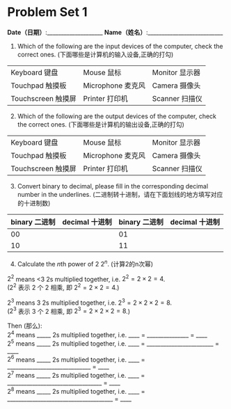 # Problem Set 1
**Date（日期）**:____________________   **Name（姓名）**:___________________________

1. Which of the following are the input devices of the computer, check the correct ones. (下面哪些是计算机的输入设备,正确的打勾)    
 
|   |   |   |
|---|---|---|
|Keyboard 键盘 | Mouse 鼠标 | Monitor 显示器|
|Touchpad 触摸板 | Microphone 麦克风 | Camera 摄像头|
|Touchscreen 触摸屏 | Printer 打印机 | Scanner 扫描仪|

2. Which of the following are the output devices of the computer, check the correct ones. (下面哪些是计算机的输出设备,正确的打勾)  
 
|   |   |   |
|---|---|---|
|Keyboard 键盘 | Mouse 鼠标 | Monitor 显示器|
|Touchpad 触摸板 | Microphone 麦克风 | Camera 摄像头|
|Touchscreen 触摸屏 | Printer 打印机 | Scanner 扫描仪|

3. Convert binary to decimal, please fill in the corresponding decimal number in the underlines. (二进制转十进制，请在下面划线的地方填写对应的十进制数)  

| binary 二进制  | decimal 十进制  | binary 二进制  | decimal 十进制  |
|---|---|---|---|
|00 |  |01 |  |  
|10 |  |11 |  |  

4. Calculate the $n$th power of 2 $2^n$. (计算2的n次幂)  

$2^2$ means <3</u> 2s multiplied together, i.e. $2^2 = 2\times 2 = 4$.  
($2^2$ 表示 2 个 2 相乘, 即 $2^2 = 2\times 2 = 4$.)  

$2^3$ means 3 2s multiplied together, i.e. $2^3 = 2\times 2 \times 2 = 8$.  
($2^3$ 表示 3 个 2 相乘, 即 $2^3 = 2\times 2 \times 2 = 8$.)  

Then (那么):  
$2^4$ means _____ 2s multiplied together, i.e. ____ = _______________ = ____  
$2^5$ means _____ 2s multiplied together, i.e. ____ = ________________________ = ____  
$2^6$ means _____ 2s multiplied together, i.e. ____ = ______________________________ = ____  
$2^7$ means _____ 2s multiplied together, i.e. ____ = __________________________________ = ____  
$2^8$ means _____ 2s multiplied together, i.e. ____ = ______________________________________ = ____  
  
